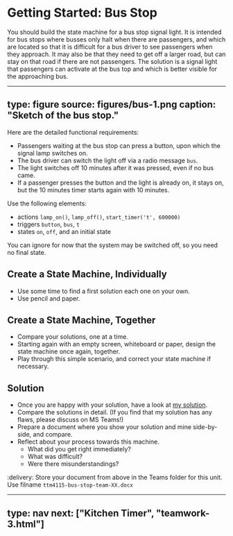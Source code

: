 # Getting Started: Bus Stop

You should build the state machine for a bus stop signal light. 
It is intended for bus stops where busses only halt when there are passengers, and which are located so that it is difficult for a bus driver to see passengers when they approach. It may also be that they need to get off a larger road, but can stay on that road if there are not passengers. The solution is a signal light that passengers can activate at the bus top and which is better visible for the approaching bus. 


---
type: figure
source: figures/bus-1.png
caption: "Sketch of the bus stop."
---


Here are the detailed functional requirements:

* Passengers waiting at the bus stop can press a button, upon which the signal lamp switches on.
* The bus driver can switch the light off via a radio message `bus`.
* The light switches off 10 minutes after it was pressed, even if no bus came.
* If a passenger presses the button and the light is already on, it stays on, but the 10 minutes timer starts again with 10 minutes.

Use the following elements:

* actions `lamp_on()`, `lamp_off()`, `start_timer('t', 600000)`
* triggers `button`, `bus`, `t`
* states `on`, `off`, and an initial state

You can ignore for now that the system may be switched off, so you need no final state.

## Create a State Machine, Individually


* Use some time to find a first solution each one on your own. 
* Use pencil and paper.


## Create a State Machine, Together

* Compare your solutions, one at a time.
* Starting again with an empty screen, whiteboard or paper, design the state machine once again, together.
* Play through this simple scenario, and correct your state machine if necessary.


## Solution

* Once you are happy with your solution, have a look at [my solution](files/bus-stop.pdf).
* Compare the solutions in detail. (If you find that my solution has any flaws, please discuss on MS Teams!)
* Prepare a document where you show your solution and mine side-by-side, and compare.
* Reflect about your process towards this machine.
  * What did you get right immediately? 
  * What was difficult? 
  * Were there misunderstandings?
  
:delivery: Store your document from above in the Teams folder for this unit. Use filname `ttm4115-bus-stop-team-XX.docx`


---
type: nav
next: ["Kitchen Timer", "teamwork-3.html"]
---
